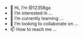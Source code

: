 - 👋 Hi, I’m @12358ga
- 👀 I’m interested in ...
- 🌱 I’m currently learning ...
- 💞️ I’m looking to collaborate on ...
- 📫 How to reach me ...

<!---
12358ga/12358ga is a ✨ special ✨ repository because its `README.md` (this file) appears on your GitHub profile.
You can click the Preview link to take a look at your changes.
--->

